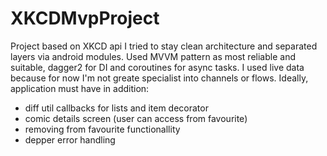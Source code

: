 # XKCDMvpProject
Project based on XKCD api
I tried to stay clean architecture and separated layers via android modules.
Used MVVM pattern as most reliable and suitable, dagger2 for DI and coroutines for async tasks. I used live data because for now I'm not greate specialist into channels or flows.
Ideally, application must have in addition:
  - diff util callbacks for lists and item decorator
  - comic details screen (user can access from favourite)
  - removing from favourite functionallity
  - depper error handling
